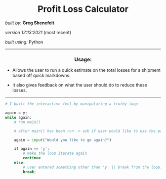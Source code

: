 <h1 align="center"> Profit Loss Calculator</h1>

_*built by*_: __Greg Shenefelt__

_*version 12:13:2021*_ (most recent)

_*built using:*_ Python

---

<h3 align="center"> Usage: </h3>

+ Allows the user to run a quick estimate on the total losses for a shipment based off quick markdowns.

+ It also gives feedback on what the user should do to reduce these losses.

---

```python
# I built the interactive feel by manipulating a truthy loop

again = y;
while again:
	# run main()

	# after main() has been run -> ask if user would like to use the program again

	again = input("Would you like to go again?")

	if again == 'y':
		# make the loop iterate again
		continue
	else:
		# user entered something other than 'y' || break from the loop.
		break;
```
